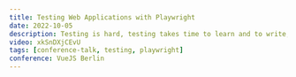 ```yaml
---
title: Testing Web Applications with Playwright
date: 2022-10-05
description: Testing is hard, testing takes time to learn and to write, and time is money. As developers we want to test. We know we should but we don't have time. So how can we get more developers to do testing? We can create better tools.
video: xkSnDXjCEvU
tags: [conference-talk, testing, playwright]
conference: VueJS Berlin
---
```

